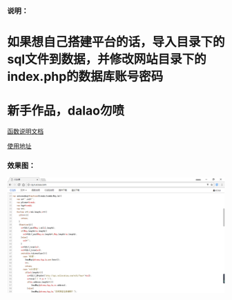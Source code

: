 ### 说明：

# 如果想自己搭建平台的话，导入目录下的sql文件到数据，并修改网站目录下的index.php的数据库账号密码

# 新手作品，dalao勿喷

[函数说明文档](http://cq.n.xcssa.com/?z=fun) 

[使用地址](http://cq.n.xcssa.com/) 

### 效果图：
![avatar](./1.png)